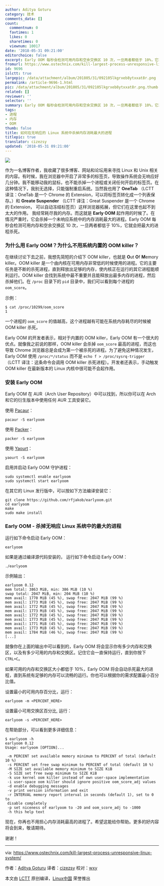 ```yaml
---
author: Aditya Goturu
category: 技术
comments_data: []
count:
  commentnum: 0
  favtimes: 1
  likes: 0
  sharetimes: 0
  viewnum: 10017
date: '2018-05-31 09:21:00'
editorchoice: false
excerpt: Early OOM 每秒会检测可用内存和空余交换区 10 次，一旦两者都低于 10%，它就会把最大的进程杀死。
fromurl: https://www.ostechnix.com/kill-largest-process-unresponsive-linux-system/
id: 9696
islctt: true
largepic: /data/attachment/album/201805/31/092105lkgrxeb8ytxxat8r.png
permalink: /article-9696-1.html
pic: /data/attachment/album/201805/31/092105lkgrxeb8ytxxat8r.png.thumb.jpg
related: []
reviewer: ''
selector: ''
summary: Early OOM 每秒会检测可用内存和空余交换区 10 次，一旦两者都低于 10%，它就会把最大的进程杀死。
tags:
- 进程
- 内存
- OOM
thumb: false
title: 如何在无响应的 Linux 系统中杀掉内存消耗最大的进程
titlepic: true
translator: cizezsy
updated: '2018-05-31 09:21:00'
---
```


![](/data/attachment/album/201805/31/092105lkgrxeb8ytxxat8r.png)


作为一名博客作者，我收藏了很多博客、网站和论坛用来寻找 Linux 和 Unix 相关的内容。有时候，我在浏览器中开启了非常多的标签页，导致操作系统会无响应好几分钟。我不能移动我的鼠标，也不能杀掉一个进程或关闭任何开启的标签页。在这种情况下，我别无选择，只能强制重启系统。当然我也用了 **OneTab** （LCTT 译注：OneTab 是一个 Chrome 的 Extension，可以将标签页转化成一个列表保存。）和 **Greate Suspender** （LCTT 译注：Great Suspender 是一个 Chrome 的 Extension， 可以自动冻结标签页）这样浏览器拓展，但它们在这里也起不到太大的作用。 我经常耗尽我的内存。而这就是 **Early OOM** 起作用的时候了。在情况严重时，它会杀掉一个未响应系统中的内存消耗最大的进程。Early OOM 每秒会检测可用内存和空余交换区 10 次，一旦两者都低于 10%，它就会把最大的进程杀死。


### 为什么用 Early OOM？为什么不用系统内置的 OOM killer？


在继续讨论下去之前，我想先简短的介绍下 OOM killer，也就是 **O**ut **O**f **M**emory killer。OOM killer 是一个由内核在可用内存非常低的时候使用的进程。它的主要任务是不断的杀死进程，直到释放出足够的内存，使内核正在运行的其它进程能顺利运行。OOM killer 会找到系统中最不重要并且能释放出最多内存的进程，然后杀掉他们。在 `/proc` 目录下的 `pid` 目录中，我们可以看到每个进程的 `oom_score`。


示例：



```
$ cat /proc/10299/oom_score
1

```

一个进程的 `oom_score` 的值越高，这个进程越有可能在系统内存耗尽的时候被 OOM killer 杀死。


Early OOM 的开发者表示，相对于内置的 OOM killer，Early OOM 有一个很大的优点。就像我之前说的那样，OOM killer 会杀掉 `oom_score` 最高的进程，而这也导致 Chrome 浏览器总是会成为第一个被杀死的进程。为了避免这种情况发生，Early OOM 使用 `/proc/*/status` 而不是 `echo f > /proc/sysrq-trigger`（LCTT 译注：这条命令会调用 OOM killer 杀死进程）。开发者还表示，手动触发 OOM killer 在最新版本的 Linux 内核中很可能不会起作用。


### 安装 Early OOM


Early OOM 在 AUR（Arch User Repository）中可以找到，所以你可以在 Arch 和它的衍生版本中使用任何 AUR 工具安装它。


使用 [Pacaur](https://www.ostechnix.com/install-pacaur-arch-linux/)：



```
pacaur -S earlyoom

```

使用 [Packer](https://www.ostechnix.com/install-packer-arch-linux-2/)：



```
packer -S earlyoom

```

使用 [Yaourt](https://www.ostechnix.com/install-yaourt-arch-linux/)：



```
yaourt -S earlyoom

```

启用并启动 Early OOM 守护进程：



```
sudo systemctl enable earlyoom
sudo systemctl start earlyoom

```

在其它的 Linux 发行版中，可以按如下方法编译安装它：



```
git clone https://github.com/rfjakob/earlyoom.git
cd earlyoom
make
sudo make install

```

### Early OOM - 杀掉无响应 Linux 系统中的最大的进程


运行如下命令启动 Early OOM：



```
earlyoom

```

如果是通过编译源代码安装的， 运行如下命令启动 Early OOM：



```
./earlyoom

```

示例输出：



```
earlyoom 0.12
mem total: 3863 MiB, min: 386 MiB (10 %)
swap total: 2047 MiB, min: 204 MiB (10 %)
mem avail: 1770 MiB (45 %), swap free: 2047 MiB (99 %)
mem avail: 1773 MiB (45 %), swap free: 2047 MiB (99 %)
mem avail: 1772 MiB (45 %), swap free: 2047 MiB (99 %)
mem avail: 1773 MiB (45 %), swap free: 2047 MiB (99 %)
mem avail: 1772 MiB (45 %), swap free: 2047 MiB (99 %)
mem avail: 1773 MiB (45 %), swap free: 2047 MiB (99 %)
mem avail: 1771 MiB (45 %), swap free: 2047 MiB (99 %)
mem avail: 1773 MiB (45 %), swap free: 2047 MiB (99 %)
mem avail: 1784 MiB (46 %), swap free: 2047 MiB (99 %)
[...]

```

就像你在上面的输出中可以看到的，Early OOM 将会显示你有多少内存和交换区，以及有多少可用的内存和交换区。记住它会一直保持运行，直到你按下 `CTRL+C`。


如果可用的内存和交换区大小都低于 10%，Early OOM 将会自动杀死最大的进程，直到系统有足够的内存可以流畅的运行。你也可以根据你的需求配置最小百分比值。


设置最小的可用内存百分比，运行：



```
earlyoom -m <PERCENT_HERE>

```

设置最小可用交换区百分比, 运行：



```
earlyoom -s <PERCENT_HERE>

```

在帮助部分，可以看到更多详细信息：



```
$ earlyoom -h
earlyoom 0.12
Usage: earlyoom [OPTION]...

 -m PERCENT set available memory minimum to PERCENT of total (default 10 %)
 -s PERCENT set free swap minimum to PERCENT of total (default 10 %)
 -M SIZE set available memory minimum to SIZE KiB
 -S SIZE set free swap minimum to SIZE KiB
 -k use kernel oom killer instead of own user-space implementation
 -i user-space oom killer should ignore positive oom_score_adj values
 -d enable debugging messages
 -v print version information and exit
 -r INTERVAL memory report interval in seconds (default 1), set to 0 to
 disable completely
 -p set niceness of earlyoom to -20 and oom_score_adj to -1000
 -h this help text

```

现在，你再也不用担心内存消耗最高的进程了。希望这能给你帮助。更多的好内容将会到来，敬请期待。


谢谢！




---


via: <https://www.ostechnix.com/kill-largest-process-unresponsive-linux-system/>


作者：[Aditya Goturu](https://www.ostechnix.com) 译者：[cizezsy](https://github.com/cizezsy) 校对：[wxy](https://github.com/wxy)


本文由 [LCTT](https://github.com/LCTT/TranslateProject) 原创编译，[Linux中国](https://linux.cn/) 荣誉推出